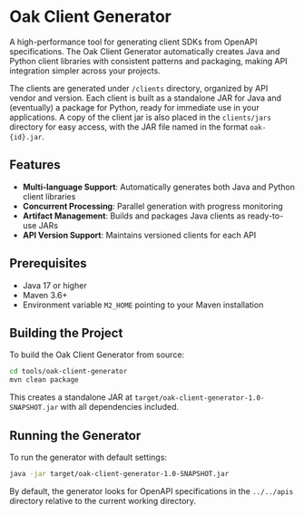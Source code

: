 # Oak Client Generator

A high-performance tool for generating client SDKs from OpenAPI specifications. 
The Oak Client Generator automatically creates Java and Python client libraries with consistent patterns and packaging, making API integration simpler across your projects.

The clients are generated under `/clients` directory, organized by API vendor and version. Each client is built as a standalone JAR for Java and (eventually) a package for Python, ready for immediate use in your applications.
A copy of the client jar is also placed in the `clients/jars` directory for easy access, with the JAR file named in the format `oak-{id}.jar`.

## Features

- **Multi-language Support**: Automatically generates both Java and Python client libraries
- **Concurrent Processing**: Parallel generation with progress monitoring
- **Artifact Management**: Builds and packages Java clients as ready-to-use JARs
- **API Version Support**: Maintains versioned clients for each API

## Prerequisites

- Java 17 or higher
- Maven 3.6+
- Environment variable `M2_HOME` pointing to your Maven installation

## Building the Project

To build the Oak Client Generator from source:

```bash
cd tools/oak-client-generator
mvn clean package
```

This creates a standalone JAR at `target/oak-client-generator-1.0-SNAPSHOT.jar` with all dependencies included.

## Running the Generator

To run the generator with default settings:

```bash
java -jar target/oak-client-generator-1.0-SNAPSHOT.jar
```

By default, the generator looks for OpenAPI specifications in the `../../apis` directory relative to the current working directory.

